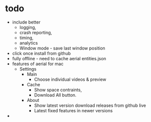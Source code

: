 ﻿# todo
* include better 
  * logging, 
  * crash reporting, 
  * timing, 
  * analytics
  * Window mode - save last window position
* click once install from github
* fully offline - need to cache aerial entities.json
* features of aerial for mac
  * Settings 
    * Main 
      * Choose individual videos & preview
    * Cache 
      * Show space contraints, 
      * Download All button.
    * About
      * Show latest version download releases from github live 
      * Latest fixed features in newer versions
* 


            